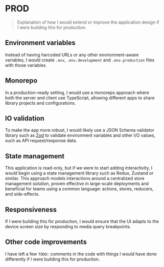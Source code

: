 # PROD

> Explanation of how I would extend or improve the application design if I were building this for production.

## Environment variables

Instead of having harcoded URLs or any other environment-aware variables, I would create `.env`, `.env.development` and `.env.production` files with those variables.

## Monorepo

In a production-ready setting, I would use a monorepo approach where both the server and client use TypeScript, allowing different apps to share library projects and configurations.

## IO validation

To make the app more robust, I would likely use a JSON Schema validator library such as [Zod](https://zod.dev/) to validate environment variables and other I/O values, such as API request/response data.

## State management

This application is read-only, but if we were to start adding interactivity, I would begin using a state management library such as Redux, Zustand or similar. This approach models interactions around a centralized store management solution, proven effective in large-scale deployments and beneficial for teams using a common language: actions, stores, reducers, and side-effects.

## Responsiveness

If I were building this for production, I would ensure that the UI adapts to the device screen size by responding to media query breakpoints.

## Other code improvements

I have left a few `TODO:` comments in the code with things I would have done differently if I were building this for production.
